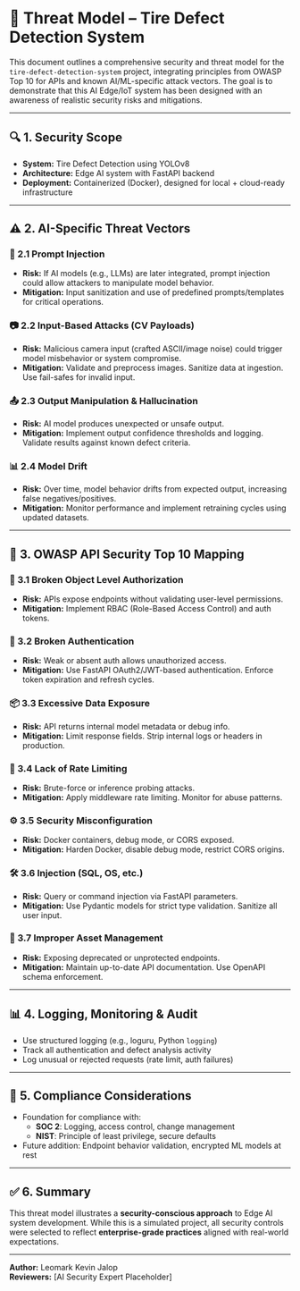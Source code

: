 # 🔐 Threat Model – Tire Defect Detection System

This document outlines a comprehensive security and threat model for the `tire-defect-detection-system` project, integrating principles from OWASP Top 10 for APIs and known AI/ML-specific attack vectors. The goal is to demonstrate that this AI Edge/IoT system has been designed with an awareness of realistic security risks and mitigations.

---

## 🔍 1. Security Scope

- **System:** Tire Defect Detection using YOLOv8
- **Architecture:** Edge AI system with FastAPI backend
- **Deployment:** Containerized (Docker), designed for local + cloud-ready infrastructure

---

## ⚠️ 2. AI-Specific Threat Vectors

### 🧠 2.1 Prompt Injection
- **Risk:** If AI models (e.g., LLMs) are later integrated, prompt injection could allow attackers to manipulate model behavior.
- **Mitigation:** Input sanitization and use of predefined prompts/templates for critical operations.

### 📷 2.2 Input-Based Attacks (CV Payloads)
- **Risk:** Malicious camera input (crafted ASCII/image noise) could trigger model misbehavior or system compromise.
- **Mitigation:** Validate and preprocess images. Sanitize data at ingestion. Use fail-safes for invalid input.

### 📤 2.3 Output Manipulation & Hallucination
- **Risk:** AI model produces unexpected or unsafe output.
- **Mitigation:** Implement output confidence thresholds and logging. Validate results against known defect criteria.

### 📊 2.4 Model Drift
- **Risk:** Over time, model behavior drifts from expected output, increasing false negatives/positives.
- **Mitigation:** Monitor performance and implement retraining cycles using updated datasets.

---

## 🧱 3. OWASP API Security Top 10 Mapping

### 🔐 3.1 Broken Object Level Authorization
- **Risk:** APIs expose endpoints without validating user-level permissions.
- **Mitigation:** Implement RBAC (Role-Based Access Control) and auth tokens.

### 🔑 3.2 Broken Authentication
- **Risk:** Weak or absent auth allows unauthorized access.
- **Mitigation:** Use FastAPI OAuth2/JWT-based authentication. Enforce token expiration and refresh cycles.

### 📦 3.3 Excessive Data Exposure
- **Risk:** API returns internal model metadata or debug info.
- **Mitigation:** Limit response fields. Strip internal logs or headers in production.

### 🔄 3.4 Lack of Rate Limiting
- **Risk:** Brute-force or inference probing attacks.
- **Mitigation:** Apply middleware rate limiting. Monitor for abuse patterns.

### ⚙️ 3.5 Security Misconfiguration
- **Risk:** Docker containers, debug mode, or CORS exposed.
- **Mitigation:** Harden Docker, disable debug mode, restrict CORS origins.

### 🛠️ 3.6 Injection (SQL, OS, etc.)
- **Risk:** Query or command injection via FastAPI parameters.
- **Mitigation:** Use Pydantic models for strict type validation. Sanitize all user input.

### 📜 3.7 Improper Asset Management
- **Risk:** Exposing deprecated or unprotected endpoints.
- **Mitigation:** Maintain up-to-date API documentation. Use OpenAPI schema enforcement.

---

## 📊 4. Logging, Monitoring & Audit

- Use structured logging (e.g., loguru, Python `logging`)
- Track all authentication and defect analysis activity
- Log unusual or rejected requests (rate limit, auth failures)

---

## 🧪 5. Compliance Considerations

- Foundation for compliance with:
  - **SOC 2**: Logging, access control, change management
  - **NIST**: Principle of least privilege, secure defaults
- Future addition: Endpoint behavior validation, encrypted ML models at rest

---

## ✅ 6. Summary

This threat model illustrates a **security-conscious approach** to Edge AI system development. While this is a simulated project, all security controls were selected to reflect **enterprise-grade practices** aligned with real-world expectations.

---

**Author:** Leomark Kevin Jalop  
**Reviewers:** [AI Security Expert Placeholder]

